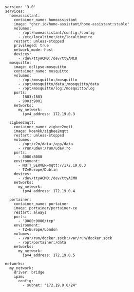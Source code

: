 	version: '3.0'
	services:
	  homeassistant:
	    container_name: homeassistant
	    image: "ghcr.io/home-assistant/home-assistant:stable"
	    volumes:
	      - /opt/homeassistant/config:/config
	      - /etc/localtime:/etc/localtime:ro
	    restart: unless-stopped
	    privileged: true
	    network_mode: host
	    devices:
	      - /dev/ttyACM0:/dev/ttyAMC0
	  mosquitto:
	    image: eclipse-mosquitto
	    container_name: mosquitto
	    volumes:
	      - /opt/mosquitto:/mosquitto
	      - /opt/mosquitto/data:/mosquitto/data
	      - /opt/mosquitto/log:/mosquitto/log
	    ports:
	      - 1883:1883
	      - 9001:9001
	    networks:
	      my_network:
	        ipv4_address: 172.19.0.3  
	
	  zigbee2mqtt:
	    container_name: zigbee2mqtt
	    image: koenkk/zigbee2mqtt
	    restart: unless-stopped
	    volumes:
	      - /opt/z2m/data:/app/data
	      - /run/udev:/run/udev:ro
	    ports:
	      - 8080:8080
	    environment:
	      - MQTT_SERVER=mqtt://172.19.0.3
	      - TZ=Europe/Dublin
	    devices:
	      - /dev/ttyACM0:/dev/ttyACM0
	    networks:
	      my_network:
	        ipv4_address: 172.19.0.4
	
	  portainer:
	    container_name: portainer
	    image: portainer/portainer-ce
	    restart: always
	    ports:
	      - "9000:9000/tcp"
	    environment:
	      - TZ=Europe/London
	    volumes:
	      - /var/run/docker.sock:/var/run/docker.sock
	      - /opt/portainer:/data
	    networks:
	      my_network:
	        ipv4_address: 172.19.0.5
	
	networks:
	  my_network:
	    driver: bridge
	    ipam:
	      config:
	        - subnet: "172.19.0.0/24"
